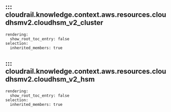 ## ::: cloudrail.knowledge.context.aws.resources.cloudhsmv2.cloudhsm_v2_cluster
    rendering:
      show_root_toc_entry: false
    selection:
      inherited_members: true

## ::: cloudrail.knowledge.context.aws.resources.cloudhsmv2.cloudhsm_v2_hsm
    rendering:
      show_root_toc_entry: false
    selection:
      inherited_members: true
